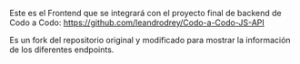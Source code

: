 Este es el Frontend que se integrará con el proyecto final de backend de Codo a Codo: https://github.com/leandrodrey/Codo-a-Codo-JS-API

Es un fork del repositorio original y modificado para mostrar la información de los diferentes endpoints.
